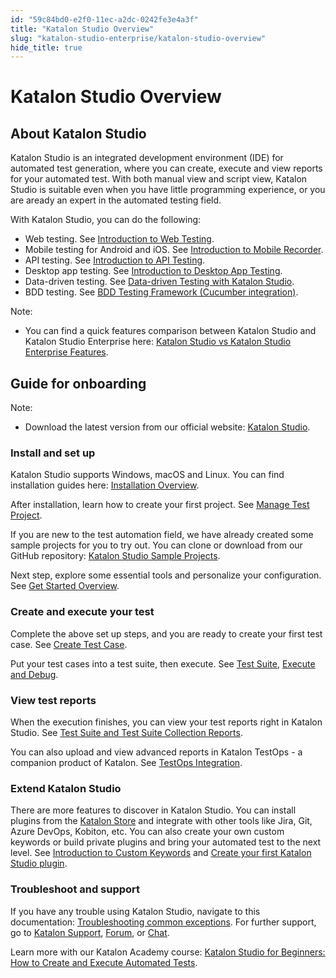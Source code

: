 ```yaml
---
id: "59c84bd0-e2f0-11ec-a2dc-0242fe3e4a3f"
title: "Katalon Studio Overview"
slug: "katalon-studio-enterprise/katalon-studio-overview"
hide_title: true
---
```

    

# <a id="id_katalon-studio-overview" class="anchor_top_offset"/><a id="ariaid-title1" class="anchor_top_offset"/>Katalon Studio Overview

    
    
  

## <a id="id_1" class="anchor_top_offset"/>About Katalon Studio

<p xmlns="http://www.w3.org/1999/xhtml" className="p">Katalon Studio is an integrated development environment (IDE) for automated test generation, where you can create, execute and view reports for your automated test. With both manual view and script view, Katalon Studio is suitable even when you have little programming experience, or you are aready an expert in the automated testing field.</p> 
<p xmlns="http://www.w3.org/1999/xhtml" className="p">With Katalon Studio, you can do the following:</p> 
<ul xmlns="http://www.w3.org/1999/xhtml" className="ul"><li className="li">Web testing. See <a className="xref" href="/docs/katalon-studio-enterprise/test-design/web-test-design/introduction-to-web-testing">Introduction to Web Testing</a>.</li><li className="li">Mobile testing for Android and iOS. See <a className="xref" href="/docs/katalon-studio-enterprise/test-design/mobile-test-design/mobile-record-and-spy-utilities/introduction-to-mobile-recorder-in-katalon-studio">Introduction to Mobile Recorder</a>.</li><li className="li">API testing. See <a className="xref" href="/docs/katalon-studio-enterprise/test-design/web-services-test-design/introduction-to-api-testing">Introduction to API Testing</a>.</li><li className="li">Desktop app testing. See <a className="xref" href="/docs/katalon-studio-enterprise/test-design/windows-desktop-apps-test-design/introduction-to-desktop-app-testing">Introduction to Desktop App Testing</a>.</li><li className="li">Data-driven testing. See <a className="xref" href="/docs/katalon-studio-enterprise/test-execution/data-driven-testing/data-driven-testing-with-katalon-studio">Data-driven Testing with Katalon Studio</a>.</li><li className="li">BDD testing. See <a className="xref" href="/docs/katalon-studio-enterprise/test-design/bdd-testing-framework-cucumber-integration/bdd-testing-framework-cucumber-integration-in-katalon-studio">BDD Testing Framework (Cucumber integration)</a>.</li></ul> 
<div xmlns="http://www.w3.org/1999/xhtml" className="note note note_note"><span className="note__title">Note:</span> 
  <ul className="ul"><li className="li">You can find a quick features comparison between Katalon Studio and Katalon Studio Enterprise here: <a className="xref" href="/docs/products-and-licenses/katalon-studio-enterprise-and-runtime-engine-licenses/katalon-studio-vs-katalon-studio-enterprise-features">Katalon Studio vs Katalon Studio Enterprise Features</a>.</li></ul>
</div>

## <a id="id_2" class="anchor_top_offset"/>Guide for onboarding

<div xmlns="http://www.w3.org/1999/xhtml" className="note note note_note"><span className="note__title">Note:</span> 
  <ul className="ul"><li className="li">Download the latest version from our official website: <a className="xref j-external-link" href="https://www.katalon.com/download/" target="_blank">Katalon Studio</a>.</li></ul>
</div>
      

### <a id="id_3" class="anchor_top_offset"/>Install and set up

      
        
<p xmlns="http://www.w3.org/1999/xhtml" className="p">Katalon Studio supports Windows, macOS and Linux. You can find   installation guides here: <a className="xref" href="/docs/katalon-studio-enterprise/set-up-katalon-studio/installation/installation-overview">Installation     Overview</a>.</p> 
        
<p xmlns="http://www.w3.org/1999/xhtml" className="p">After installation, learn how to create your first project. See   <a className="xref" href="/docs/katalon-studio-enterprise/create-tests-and-projects/manage-projects/manage-test-project">Manage     Test Project</a>.</p> 
        
<p xmlns="http://www.w3.org/1999/xhtml" className="p">If you are new to the test automation field, we have already   created some sample projects for you to try out. You can clone or   download from our GitHub repository: <a className="xref j-external-link" href="https://github.com/katalon-studio-samples" target="_blank">Katalon Studio     Sample Projects</a>.</p> 
        
<p xmlns="http://www.w3.org/1999/xhtml" className="p">Next step, explore some essential tools and personalize your   configuration. See <a className="xref" href="/docs/katalon-studio-enterprise/get-started/get-started-overview">Get     Started Overview</a>.</p> 
      
    
      

### <a id="id_4" class="anchor_top_offset"/>Create and execute your test

      
        
<p xmlns="http://www.w3.org/1999/xhtml" className="p">Complete the above set up steps, and you are ready to create   your first test case. See <a className="xref" href="/docs/katalon-studio-enterprise/create-tests-and-projects/manage-projects/create-test-case/create-test-case-overview">Create     Test Case</a>.</p> 
        
<p xmlns="http://www.w3.org/1999/xhtml" className="p">Put your test cases into a test suite, then execute. See <a className="xref" href="/docs/katalon-studio-enterprise/test-execution/test-suite/manage-test-cases-in-test-suites">Test     Suite</a>, <a className="xref" href="/docs/katalon-studio-enterprise/test-execution/execute-and-debug-a-test-case">Execute     and Debug</a>.</p> 
      
    
      

### <a id="id_5" class="anchor_top_offset"/>View test reports

      
        
<p xmlns="http://www.w3.org/1999/xhtml" className="p">When the execution finishes, you can view your test reports   right in Katalon Studio. See <a className="xref" href="/docs/katalon-studio-enterprise/test-results-analysis/test-suite-and-test-suite-collection-reports">Test     Suite and Test Suite Collection Reports</a>.</p> 
        
<p xmlns="http://www.w3.org/1999/xhtml" className="p">You can also upload and view advanced reports in Katalon TestOps   - a companion product of Katalon. See <a className="xref" href="/docs/katalon-studio-enterprise/integration/testops-integration/integrate-katalon-testops-with-katalon-studio">TestOps     Integration</a>.</p> 
      
    
      

### <a id="id_6" class="anchor_top_offset"/>Extend Katalon Studio

      
        
<p xmlns="http://www.w3.org/1999/xhtml" className="p">There are more features to discover in Katalon Studio. You can   install plugins from the <a className="xref j-external-link" href="https://store.katalon.com/" target="_blank">Katalon Store</a> and integrate   with other tools like Jira, Git, Azure DevOps, Kobiton, etc. You   can also create your own custom keywords or build private plugins   and bring your automated test to the next level. See <a className="xref" href="/docs/katalon-studio-enterprise/extend-katalon-studio/custom-keywords/introduction-to-custom-keywords">Introduction     to Custom Keywords</a> and <a className="xref" href="/docs/katalon-studio-enterprise/extend-katalon-studio/katalon-studio-plugins/create-your-first-katalon-studio-plugin">Create     your first Katalon Studio plugin</a>.</p> 
      
    

### <a id="id_7" class="anchor_top_offset"/>Troubleshoot and support

<p xmlns="http://www.w3.org/1999/xhtml" className="p">If you have any trouble using Katalon Studio, navigate to this   documentation: <a className="xref" href="/docs/katalon-studio-enterprise/error-management/troubleshooting/troubleshoot-common-exceptions">Troubleshooting     common exceptions</a>. For further support, go to <a className="xref j-external-link" href="https://support.katalon.com/hc/en-us" target="_blank">Katalon Support</a>, <a className="xref j-external-link" href="https://forum.katalon.com/" target="_blank">Forum</a>, or <a className="xref j-external-link" href="https://gitter.im/katalon-studio/Lobby" target="_blank">Chat</a>.</p> 
          
<p xmlns="http://www.w3.org/1999/xhtml" className="p">Learn more with our Katalon Academy course: <a className="xref j-external-link" href="https://academy.katalon.com/courses/create-execute-automated-tests/?utm_source=kat_docs&utm_medium=ks_overview" target="_blank">Katalon     Studio for Beginners: How to Create and Execute Automated     Tests</a>.</p> 
        
